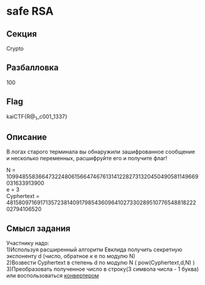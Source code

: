 # safe RSA

## Секция
Crypto

## Разбалловка
100

## Flag
kaiCTF{R$@_1$_c001_1337}

## Описание
В логах старого терминала вы обнаружили зашифрованное сообщение и несколько переменных, расшифруйте его и получите флаг!

N = 1099485583664732248061566474676131412282731320450490581149669031633913900<br>
e = 3<br>
Cyphertext = 481580971691713572381409179854360964102733028951077654881822202794106520<br>


## Смысл задания
Участнику надо:<br>
1)Используя расширенный алгоритм Евклида получить секретную экспоненту d (число, обратное к e по модулю N)<br>
2)Возвести Cyphertext в степень d по модулю N ( pow(Cyphertext,d,N) )<br>
3)Преобразовать полученное число в строку(3 символа числа - 1 буква)<br>
или воспользоваться [конвертером](https://www.branah.com/ascii-converter)

